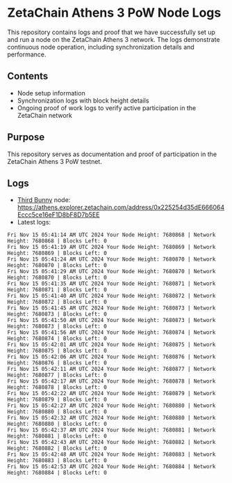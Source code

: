 # ZetaChain Athens 3 PoW Node Logs
This repository contains logs and proof that we have successfully set up and run a node on the ZetaChain Athens 3 network. The logs demonstrate continuous node operation, including synchronization details and performance.

## Contents
- Node setup information
- Synchronization logs with block height details
- Ongoing proof of work logs to verify active participation in the ZetaChain network

## Purpose
This repository serves as documentation and proof of participation in the ZetaChain Athens 3 PoW testnet.

## Logs

- [Third Bunny](https://thirdbunny.xyz/) node: https://athens.explorer.zetachain.com/address/0x225254d35dE666064Eccc5ce16eF1D8bF8D7b5EE
- Latest logs:
```
Fri Nov 15 05:41:14 AM UTC 2024 Your Node Height: 7680868 | Network Height: 7680868 | Blocks Left: 0
Fri Nov 15 05:41:19 AM UTC 2024 Your Node Height: 7680869 | Network Height: 7680869 | Blocks Left: 0
Fri Nov 15 05:41:24 AM UTC 2024 Your Node Height: 7680870 | Network Height: 7680870 | Blocks Left: 0
Fri Nov 15 05:41:29 AM UTC 2024 Your Node Height: 7680870 | Network Height: 7680870 | Blocks Left: 0
Fri Nov 15 05:41:35 AM UTC 2024 Your Node Height: 7680871 | Network Height: 7680871 | Blocks Left: 0
Fri Nov 15 05:41:40 AM UTC 2024 Your Node Height: 7680872 | Network Height: 7680872 | Blocks Left: 0
Fri Nov 15 05:41:45 AM UTC 2024 Your Node Height: 7680873 | Network Height: 7680873 | Blocks Left: 0
Fri Nov 15 05:41:50 AM UTC 2024 Your Node Height: 7680873 | Network Height: 7680873 | Blocks Left: 0
Fri Nov 15 05:41:56 AM UTC 2024 Your Node Height: 7680874 | Network Height: 7680874 | Blocks Left: 0
Fri Nov 15 05:42:01 AM UTC 2024 Your Node Height: 7680875 | Network Height: 7680875 | Blocks Left: 0
Fri Nov 15 05:42:06 AM UTC 2024 Your Node Height: 7680876 | Network Height: 7680876 | Blocks Left: 0
Fri Nov 15 05:42:11 AM UTC 2024 Your Node Height: 7680877 | Network Height: 7680877 | Blocks Left: 0
Fri Nov 15 05:42:17 AM UTC 2024 Your Node Height: 7680878 | Network Height: 7680878 | Blocks Left: 0
Fri Nov 15 05:42:22 AM UTC 2024 Your Node Height: 7680879 | Network Height: 7680879 | Blocks Left: 0
Fri Nov 15 05:42:27 AM UTC 2024 Your Node Height: 7680880 | Network Height: 7680880 | Blocks Left: 0
Fri Nov 15 05:42:32 AM UTC 2024 Your Node Height: 7680880 | Network Height: 7680880 | Blocks Left: 0
Fri Nov 15 05:42:37 AM UTC 2024 Your Node Height: 7680881 | Network Height: 7680881 | Blocks Left: 0
Fri Nov 15 05:42:43 AM UTC 2024 Your Node Height: 7680882 | Network Height: 7680882 | Blocks Left: 0
Fri Nov 15 05:42:48 AM UTC 2024 Your Node Height: 7680883 | Network Height: 7680883 | Blocks Left: 0
Fri Nov 15 05:42:53 AM UTC 2024 Your Node Height: 7680884 | Network Height: 7680884 | Blocks Left: 0
```
